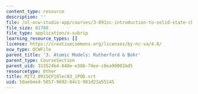 ```yaml
---
content_type: resource
description: ''
file: /ol-ocw-studio-app/courses/3-091sc-introduction-to-solid-state-chemistry-fall-2010/50ae6eed5857969284c1981d23a55145_MIT3_091SCF10lec03_iPOD.srt
file_size: 81788
file_type: application/x-subrip
learning_resource_types: []
license: https://creativecommons.org/licenses/by-nc-sa/4.0/
ocw_type: OCWFile
parent_title: '3. Atomic Models: Rutherford & Bohr'
parent_type: CourseSection
parent_uid: 313524b4-840e-e388-74ee-c0ea90001bd5
resourcetype: Other
title: MIT3_091SCF10lec03_iPOD.srt
uid: 50ae6eed-5857-9692-84c1-981d23a55145
---
```

